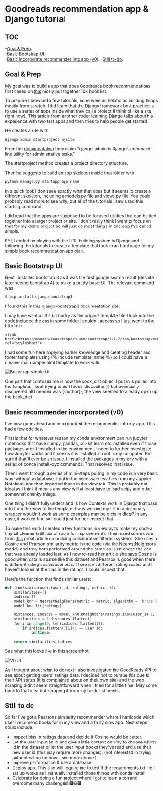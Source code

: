 # Goodreads recommendation app & Django tutorial

## TOC
-[Goal & Prep](#prep).  
-[Basic Bootstrap UI](#bootstrap).  
-[Basic incorporate recommender into app (v0)](#v0). 
-[Still to-do](#to-do). 


## <a name="prep">Goal & Prep</a>
My goal was to build a app that does Goodreads book recommendations first based on [this](https://www.kaggle.com/zygmunt/goodbooks-10k/home) nicely put together 10k book list.

To prepare I browsed a few tutorials, none were as helpful as building things mostly from scratch. I did learn that the Django framework best practice is to use a series of apps inside what they call a project (I think of like a site right now). [This](https://medium.com/@siddharthshringi/how-i-made-my-first-django-app-4ede65c9b17f) article from another coder learning Django talks about his experience with two test apps and then tries to help people get started.

He creates a site with: 
```python
django-admin startproject mysite .
```

From the [documentation](https://docs.djangoproject.com/en/2.1/ref/django-admin/) they claim "django-admin is Django’s command-line utility for administrative tasks."

The startproject method creates a project directory structure.

Then he suggests to build an app skeleton inside that folder with 

```python
python manage.py startapp app-name
```

In a quick look I don't see exactly what that does but it seems to create a different skeleton, including a models.py file and views.py file. You could probably read more to see why, but all of the tutorials I saw used this starting command.

I did read that the apps are supposed to be focused utilities that can be tied together into a larger project or site. I don't really think I want to focus on that for my demo project so will just do most things in one app I've called simple.

FYI, I ended up playing with the URL building system in Django and following the tutorials to create a template that took in an html page for my simple book recommendation app plan.

## <a name="bootstrap">Basic Bootstrap UI</a>

Next I installed bootstrap 3 as it was the first google search result (despite later seeing bootstrap 4) to make a pretty basic UI. The relevant command was:

```python
$ pip install django-bootstrap3
```

I found this in [this](https://django-bootstrap3.readthedocs.io/en/latest/installation.html) django-bootstrap3 documentation site.

I may have went a little bit hacky as the original template file I took into the code included the css in some folder I couldn't access so I just went to the http link:
```
<link href="https://maxcdn.bootstrapcdn.com/bootstrap/3.3.7/css/bootstrap.min.css" rel="stylesheet">
```

I had some fun here applying earlier knowledge and creating header and footer templates using {% include template_name %} so I could have a cleaner main simple.html template to work with. 

![Bootstrap simple UI](ui.png)

One part that confused me is how the book_dict object I put in is pulled into the template. I kept trying to do {{book_dict.author}} but eventually discovered all I needed was {{author}}, the view seemed to already open up the book_dict.

## <a name="v0">Basic recommender incorporated (v0)</a>

I've now gone ahead and incorporated the recommender into my app. This had a few oddities.  

First is that for whatever reason my conda environment can run jupyter notebooks that have numpy, pandas, sci-kit learn etc installed even if those packages aren't installed in the environment. I need to further investigate how Jupyter works and it seems it is installed at root in my computer. Not sure if that'll ever be an issue. I installed the packages in my env with a series of conda install -xyz commands. That resolved that issue.  

Then I went through a series of mini-steps pulling in my code in a very basic way: without a database. I put in the necessary csv files from my Jupyter Notebook and then imported those in the view tab. This is probably not ideal as I think it means any view will at least have to load scipy and other somewhat chunky things.  

One thing I didn't fully understand is how Contexts work in Django that pass info from the view to the template. I was worried my list in a dictionary wrapper wouldn't work as some examples may be dicts in dicts? In any case, it worked fine so I could just further inspect that.

To make this work I created a few functions in view.py to make my code a tiny bit cleaner (still lots of room for improvement). I then used some code from [this](https://towardsdatascience.com/collaborative-filtering-based-recommendation-systems-exemplified-ecbffe1c20b1) great article on building collaborative filtering systems. She uses a Cosine and Pearson similarity metric in the code (via the NearestNeighbors model) and they both performed around the same so I just chose the one that was already loaded last. As I now re-read her article she says Cosine is good when data is sparse like this dataset and Pearson is good when there is different rating scales/user bias. There isn't different rating scales and I haven't looked at the bias in the ratings. I could inspect that.  

Here's the function that finds similar users:  
```python
def findksimilarusers(user_id, ratings, metric, k):
    similarities=[]
    indices=[]
    model_knn = NearestNeighbors(metric = metric, algorithm = 'brute') 
    model_knn.fit(ratings)

    distances, indices = model_knn.kneighbors(ratings.iloc[user_id-1, :].values.reshape(1, -1), n_neighbors = k+1)
    similarities = 1-distances.flatten()
    for i in range(0, len(indices.flatten())):
        if indices.flatten()[i]+1 == user_id:
            continue;
            
    return similarities,indices
```
See what this looks like in this screenshot:

![V0 UI](v0ui.png)

As I thought about what to do next I also investigated the GoodReads API to see about getting users' ratings data. I decided not to pursue this due to their API status (it is complained about on their own site) and the web scraping didn't seem straightforward when I tried for a little time. May come back to that idea but scraping it from my to-do list needs.


## <a name="to-do">Still to do</a>

So far I've got a Pearsons similarity recommender where I hardcode which user I recomend books for in my view and a fairly slow app. Next steps could include:
- Inspect bias in ratings data and decide if Cosine would be better.  
- Let the user input an id and give a little context on why to choose which id in the dataset or let the user input books they've read and use their new user id (this may require more changes). (not interested in trying authentication for now - see more above.)
- Improve performance & use a database. 
- Deploy app. This also will require me to test if the requirements.txt file I set up works as I manually installed those things with conda install.  
- Celebrate for doing a fun project where I got to learn a ton and overcome many challenges!
:fireworks::smiley::fireworks: